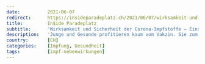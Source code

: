 ```yaml
---
date:          2021-06-07
redirect:      https://insideparadeplatz.ch/2021/06/07/wirksamkeit-und-sicherheit-der-corona-impfstoffe-einschaetzungen-einer-pharmazeutin/
title:         In$ide Paradeplatz
subtitle:      'Wirksamkeit und Sicherheit der Corona-Impfstoffe – Einschätzungen einer Pharmazeutin'
description:   'Junge und Gesunde profitieren kaum vom Vakzin. Sie zum Schutze Anderer zur Impfung zu zwingen und einem Risiko auszusetzen, ist moralisch fragwürdig.'
country:       [CH]
categories:    [Impfung, Gesundheit]
tags:          [impf-nebenwirkungen]
---
```

